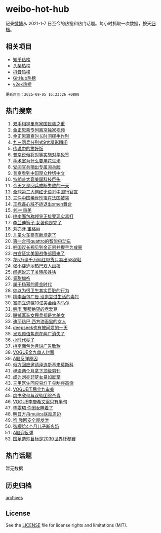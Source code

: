 # weibo-hot-hub

记录[微博](https://www.weibo.com)从 2021-1-7 日至今的热搜和热门话题。每小时抓取一次数据，按天[归档](archives)。

## 相关项目

- [知乎热榜](https://github.com/lonnyzhang423/zhihu-hot-hub)
- [头条热榜](https://github.com/lonnyzhang423/toutiao-hot-hub)
- [抖音热榜](https://github.com/lonnyzhang423/douyin-hot-hub)
- [GitHub热榜](https://github.com/lonnyzhang423/github-hot-hub)
- [v2ex热榜](https://github.com/lonnyzhang423/v2ex-hot-hub)


`更新时间：2025-09-05 16:23:26 +0800`

## 热门搜索

1. [双手相握里有家国民族之重](https://m.weibo.cn/search?containerid=100103type%3D1%26t%3D10%26q%3D%23%E5%8F%8C%E6%89%8B%E7%9B%B8%E6%8F%A1%E9%87%8C%E6%9C%89%E5%AE%B6%E5%9B%BD%E6%B0%91%E6%97%8F%E4%B9%8B%E9%87%8D%23&stream_entry_id=51&isnewpage=1&extparam=seat%3D1%26q%3D%2523%25E5%258F%258C%25E6%2589%258B%25E7%259B%25B8%25E6%258F%25A1%25E9%2587%258C%25E6%259C%2589%25E5%25AE%25B6%25E5%259B%25BD%25E6%25B0%2591%25E6%2597%258F%25E4%25B9%258B%25E9%2587%258D%2523%26dgr%3D0%26pos%3D0%26cate%3D10103%26filter_type%3Drealtimehot%26stream_entry_id%3D51%26c_type%3D51%26display_time%3D1757060605%26pre_seqid%3D17570606054510107973239)
1. [金正恩乘专列离京独家视频](https://m.weibo.cn/search?containerid=100103type%3D1%26t%3D10%26q%3D%23%E9%87%91%E6%AD%A3%E6%81%A9%E4%B9%98%E4%B8%93%E5%88%97%E7%A6%BB%E4%BA%AC%E7%8B%AC%E5%AE%B6%E8%A7%86%E9%A2%91%23&stream_entry_id=31&isnewpage=1&extparam=seat%3D1%26flag%3D0%26lcate%3D5001%26filter_type%3Drealtimehot%26c_type%3D31%26realpos%3D1%26dgr%3D0%26q%3D%2523%25E9%2587%2591%25E6%25AD%25A3%25E6%2581%25A9%25E4%25B9%2598%25E4%25B8%2593%25E5%2588%2597%25E7%25A6%25BB%25E4%25BA%25AC%25E7%258B%25AC%25E5%25AE%25B6%25E8%25A7%2586%25E9%25A2%2591%2523%26stream_entry_id%3D31%26cate%3D5001%26band_rank%3D1%26pos%3D0%26display_time%3D1757060605%26pre_seqid%3D17570606054510107973239)
1. [金正恩离京时长时间挥手作别](https://m.weibo.cn/search?containerid=100103type%3D1%26t%3D10%26q%3D%23%E9%87%91%E6%AD%A3%E6%81%A9%E7%A6%BB%E4%BA%AC%E6%97%B6%E9%95%BF%E6%97%B6%E9%97%B4%E6%8C%A5%E6%89%8B%E4%BD%9C%E5%88%AB%23&stream_entry_id=31&isnewpage=1&extparam=seat%3D1%26flag%3D1%26lcate%3D5001%26filter_type%3Drealtimehot%26c_type%3D31%26realpos%3D2%26dgr%3D0%26q%3D%2523%25E9%2587%2591%25E6%25AD%25A3%25E6%2581%25A9%25E7%25A6%25BB%25E4%25BA%25AC%25E6%2597%25B6%25E9%2595%25BF%25E6%2597%25B6%25E9%2597%25B4%25E6%258C%25A5%25E6%2589%258B%25E4%25BD%259C%25E5%2588%25AB%2523%26stream_entry_id%3D31%26cate%3D5001%26band_rank%3D2%26pos%3D1%26display_time%3D1757060605%26pre_seqid%3D17570606054510107973239)
1. [九三阅兵分列式9大精彩瞬间](https://m.weibo.cn/search?containerid=100103type%3D1%26t%3D10%26q%3D%23%E4%B9%9D%E4%B8%89%E9%98%85%E5%85%B5%E5%88%86%E5%88%97%E5%BC%8F9%E5%A4%A7%E7%B2%BE%E5%BD%A9%E7%9E%AC%E9%97%B4%23&stream_entry_id=31&isnewpage=1&extparam=seat%3D1%26flag%3D0%26lcate%3D5001%26filter_type%3Drealtimehot%26c_type%3D31%26realpos%3D3%26dgr%3D0%26q%3D%2523%25E4%25B9%259D%25E4%25B8%2589%25E9%2598%2585%25E5%2585%25B5%25E5%2588%2586%25E5%2588%2597%25E5%25BC%258F9%25E5%25A4%25A7%25E7%25B2%25BE%25E5%25BD%25A9%25E7%259E%25AC%25E9%2597%25B4%2523%26stream_entry_id%3D31%26cate%3D5001%26band_rank%3D3%26pos%3D2%26display_time%3D1757060605%26pre_seqid%3D17570606054510107973239)
1. [传说中的拼好饭](https://m.weibo.cn/search?containerid=100103type%3D1%26t%3D10%26q%3D%23%E4%BC%A0%E8%AF%B4%E4%B8%AD%E7%9A%84%E6%8B%BC%E5%A5%BD%E9%A5%AD%23&stream_entry_id=31&isnewpage=1&extparam=seat%3D1%26is_ad_pos%3D1%26lcate%3D5001%26filter_type%3Drealtimehot%26c_type%3D31%26topic_ad%3D1%26dgr%3D0%26cate%3D5001%26adid%3D299736%26stream_entry_id%3D31%26q%3D%2523%25E4%25BC%25A0%25E8%25AF%25B4%25E4%25B8%25AD%25E7%259A%2584%25E6%258B%25BC%25E5%25A5%25BD%25E9%25A5%25AD%2523%26band_rank%3D4%26pos%3D3%26display_time%3D1757060605%26pre_seqid%3D17570606054510107973239)
1. [普京说俄将对等实施对华免签](https://m.weibo.cn/search?containerid=100103type%3D1%26t%3D10%26q%3D%23%E6%99%AE%E4%BA%AC%E8%AF%B4%E4%BF%84%E5%B0%86%E5%AF%B9%E7%AD%89%E5%AE%9E%E6%96%BD%E5%AF%B9%E5%8D%8E%E5%85%8D%E7%AD%BE%23&stream_entry_id=31&isnewpage=1&extparam=seat%3D1%26flag%3D0%26lcate%3D5001%26filter_type%3Drealtimehot%26c_type%3D31%26realpos%3D4%26dgr%3D0%26q%3D%2523%25E6%2599%25AE%25E4%25BA%25AC%25E8%25AF%25B4%25E4%25BF%2584%25E5%25B0%2586%25E5%25AF%25B9%25E7%25AD%2589%25E5%25AE%259E%25E6%2596%25BD%25E5%25AF%25B9%25E5%258D%258E%25E5%2585%258D%25E7%25AD%25BE%2523%26stream_entry_id%3D31%26cate%3D5001%26band_rank%3D4%26pos%3D4%26display_time%3D1757060605%26pre_seqid%3D17570606054510107973239)
1. [手术室为什么要用花生米](https://m.weibo.cn/search?containerid=100103type%3D1%26t%3D10%26q%3D%E6%89%8B%E6%9C%AF%E5%AE%A4%E4%B8%BA%E4%BB%80%E4%B9%88%E8%A6%81%E7%94%A8%E8%8A%B1%E7%94%9F%E7%B1%B3&stream_entry_id=31&isnewpage=1&extparam=seat%3D1%26flag%3D0%26lcate%3D5001%26filter_type%3Drealtimehot%26c_type%3D31%26realpos%3D5%26dgr%3D0%26q%3D%25E6%2589%258B%25E6%259C%25AF%25E5%25AE%25A4%25E4%25B8%25BA%25E4%25BB%2580%25E4%25B9%2588%25E8%25A6%2581%25E7%2594%25A8%25E8%258A%25B1%25E7%2594%259F%25E7%25B1%25B3%26stream_entry_id%3D31%26cate%3D5001%26band_rank%3D5%26pos%3D5%26display_time%3D1757060605%26pre_seqid%3D17570606054510107973239)
1. [受阅官兵晒出专属阅兵脸](https://m.weibo.cn/search?containerid=100103type%3D1%26t%3D10%26q%3D%23%E5%8F%97%E9%98%85%E5%AE%98%E5%85%B5%E6%99%92%E5%87%BA%E4%B8%93%E5%B1%9E%E9%98%85%E5%85%B5%E8%84%B8%23&stream_entry_id=31&isnewpage=1&extparam=seat%3D1%26flag%3D1%26lcate%3D5001%26filter_type%3Drealtimehot%26c_type%3D31%26realpos%3D6%26dgr%3D0%26q%3D%2523%25E5%258F%2597%25E9%2598%2585%25E5%25AE%2598%25E5%2585%25B5%25E6%2599%2592%25E5%2587%25BA%25E4%25B8%2593%25E5%25B1%259E%25E9%2598%2585%25E5%2585%25B5%25E8%2584%25B8%2523%26stream_entry_id%3D31%26cate%3D5001%26band_rank%3D6%26pos%3D6%26display_time%3D1757060605%26pre_seqid%3D17570606054510107973239)
1. [普京看到中国观众秒切中文](https://m.weibo.cn/search?containerid=100103type%3D1%26t%3D10%26q%3D%23%E6%99%AE%E4%BA%AC%E7%9C%8B%E5%88%B0%E4%B8%AD%E5%9B%BD%E8%A7%82%E4%BC%97%E7%A7%92%E5%88%87%E4%B8%AD%E6%96%87%23&stream_entry_id=31&isnewpage=1&extparam=seat%3D1%26flag%3D0%26lcate%3D5001%26filter_type%3Drealtimehot%26c_type%3D31%26realpos%3D7%26dgr%3D0%26q%3D%2523%25E6%2599%25AE%25E4%25BA%25AC%25E7%259C%258B%25E5%2588%25B0%25E4%25B8%25AD%25E5%259B%25BD%25E8%25A7%2582%25E4%25BC%2597%25E7%25A7%2592%25E5%2588%2587%25E4%25B8%25AD%25E6%2596%2587%2523%26stream_entry_id%3D31%26cate%3D5001%26band_rank%3D7%26pos%3D7%26display_time%3D1757060605%26pre_seqid%3D17570606054510107973239)
1. [特朗普大宴美国科技巨头](https://m.weibo.cn/search?containerid=100103type%3D1%26t%3D10%26q%3D%23%E7%89%B9%E6%9C%97%E6%99%AE%E5%A4%A7%E5%AE%B4%E7%BE%8E%E5%9B%BD%E7%A7%91%E6%8A%80%E5%B7%A8%E5%A4%B4%23&stream_entry_id=31&isnewpage=1&extparam=seat%3D1%26flag%3D1%26lcate%3D5001%26filter_type%3Drealtimehot%26c_type%3D31%26realpos%3D8%26dgr%3D0%26q%3D%2523%25E7%2589%25B9%25E6%259C%2597%25E6%2599%25AE%25E5%25A4%25A7%25E5%25AE%25B4%25E7%25BE%258E%25E5%259B%25BD%25E7%25A7%2591%25E6%258A%2580%25E5%25B7%25A8%25E5%25A4%25B4%2523%26stream_entry_id%3D31%26cate%3D5001%26band_rank%3D8%26pos%3D8%26display_time%3D1757060605%26pre_seqid%3D17570606054510107973239)
1. [今天又是阅兵戒断失败的一天](https://m.weibo.cn/search?containerid=100103type%3D1%26t%3D10%26q%3D%23%E4%BB%8A%E5%A4%A9%E5%8F%88%E6%98%AF%E9%98%85%E5%85%B5%E6%88%92%E6%96%AD%E5%A4%B1%E8%B4%A5%E7%9A%84%E4%B8%80%E5%A4%A9%23&stream_entry_id=31&isnewpage=1&extparam=seat%3D1%26flag%3D0%26lcate%3D5001%26filter_type%3Drealtimehot%26c_type%3D31%26realpos%3D9%26dgr%3D0%26q%3D%2523%25E4%25BB%258A%25E5%25A4%25A9%25E5%258F%2588%25E6%2598%25AF%25E9%2598%2585%25E5%2585%25B5%25E6%2588%2592%25E6%2596%25AD%25E5%25A4%25B1%25E8%25B4%25A5%25E7%259A%2584%25E4%25B8%2580%25E5%25A4%25A9%2523%26stream_entry_id%3D31%26cate%3D5001%26band_rank%3D9%26pos%3D9%26display_time%3D1757060605%26pre_seqid%3D17570606054510107973239)
1. [全球第二大网红无语哥中国行官宣](https://m.weibo.cn/search?containerid=100103type%3D1%26t%3D10%26q%3D%23%E5%85%A8%E7%90%83%E7%AC%AC%E4%BA%8C%E5%A4%A7%E7%BD%91%E7%BA%A2%E6%97%A0%E8%AF%AD%E5%93%A5%E4%B8%AD%E5%9B%BD%E8%A1%8C%E5%AE%98%E5%AE%A3%23&stream_entry_id=31&isnewpage=1&extparam=seat%3D1%26flag%3D0%26lcate%3D5001%26filter_type%3Drealtimehot%26c_type%3D31%26realpos%3D10%26dgr%3D0%26q%3D%2523%25E5%2585%25A8%25E7%2590%2583%25E7%25AC%25AC%25E4%25BA%258C%25E5%25A4%25A7%25E7%25BD%2591%25E7%25BA%25A2%25E6%2597%25A0%25E8%25AF%25AD%25E5%2593%25A5%25E4%25B8%25AD%25E5%259B%25BD%25E8%25A1%258C%25E5%25AE%2598%25E5%25AE%25A3%2523%26stream_entry_id%3D31%26cate%3D5001%26band_rank%3D10%26pos%3D10%26display_time%3D1757060605%26pre_seqid%3D17570606054510107973239)
1. [三件中国稀世珍宝在法国被盗](https://m.weibo.cn/search?containerid=100103type%3D1%26t%3D10%26q%3D%23%E4%B8%89%E4%BB%B6%E4%B8%AD%E5%9B%BD%E7%A8%80%E4%B8%96%E7%8F%8D%E5%AE%9D%E5%9C%A8%E6%B3%95%E5%9B%BD%E8%A2%AB%E7%9B%97%23&stream_entry_id=31&isnewpage=1&extparam=seat%3D1%26flag%3D1%26lcate%3D5001%26filter_type%3Drealtimehot%26c_type%3D31%26realpos%3D11%26dgr%3D0%26q%3D%2523%25E4%25B8%2589%25E4%25BB%25B6%25E4%25B8%25AD%25E5%259B%25BD%25E7%25A8%2580%25E4%25B8%2596%25E7%258F%258D%25E5%25AE%259D%25E5%259C%25A8%25E6%25B3%2595%25E5%259B%25BD%25E8%25A2%25AB%25E7%259B%2597%2523%26stream_entry_id%3D31%26cate%3D5001%26band_rank%3D11%26pos%3D11%26display_time%3D1757060605%26pre_seqid%3D17570606054510107973239)
1. [王栎鑫心脏不适退出xmen舞台](https://m.weibo.cn/search?containerid=100103type%3D1%26t%3D10%26q%3D%E7%8E%8B%E6%A0%8E%E9%91%AB%E5%BF%83%E8%84%8F%E4%B8%8D%E9%80%82%E9%80%80%E5%87%BAxmen%E8%88%9E%E5%8F%B0&stream_entry_id=31&isnewpage=1&extparam=seat%3D1%26flag%3D1%26lcate%3D5001%26filter_type%3Drealtimehot%26c_type%3D31%26realpos%3D12%26dgr%3D0%26q%3D%25E7%258E%258B%25E6%25A0%258E%25E9%2591%25AB%25E5%25BF%2583%25E8%2584%258F%25E4%25B8%258D%25E9%2580%2582%25E9%2580%2580%25E5%2587%25BAxmen%25E8%2588%259E%25E5%258F%25B0%26stream_entry_id%3D31%26cate%3D5001%26band_rank%3D12%26pos%3D12%26display_time%3D1757060605%26pre_seqid%3D17570606054510107973239)
1. [刘冲 审美](https://m.weibo.cn/search?containerid=100103type%3D1%26t%3D10%26q%3D%E5%88%98%E5%86%B2+%E5%AE%A1%E7%BE%8E&stream_entry_id=31&isnewpage=1&extparam=seat%3D1%26flag%3D2%26lcate%3D5001%26filter_type%3Drealtimehot%26c_type%3D31%26realpos%3D13%26dgr%3D0%26q%3D%25E5%2588%2598%25E5%2586%25B2%2520%25E5%25AE%25A1%25E7%25BE%258E%26stream_entry_id%3D31%26cate%3D5001%26band_rank%3D13%26pos%3D13%26display_time%3D1757060605%26pre_seqid%3D17570606054510107973239)
1. [桃李面包称领导正接受现实毒打](https://m.weibo.cn/search?containerid=100103type%3D1%26t%3D10%26q%3D%23%E6%A1%83%E6%9D%8E%E9%9D%A2%E5%8C%85%E7%A7%B0%E9%A2%86%E5%AF%BC%E6%AD%A3%E6%8E%A5%E5%8F%97%E7%8E%B0%E5%AE%9E%E6%AF%92%E6%89%93%23&stream_entry_id=31&isnewpage=1&extparam=seat%3D1%26flag%3D1%26lcate%3D5001%26filter_type%3Drealtimehot%26c_type%3D31%26realpos%3D14%26dgr%3D0%26q%3D%2523%25E6%25A1%2583%25E6%259D%258E%25E9%259D%25A2%25E5%258C%2585%25E7%25A7%25B0%25E9%25A2%2586%25E5%25AF%25BC%25E6%25AD%25A3%25E6%258E%25A5%25E5%258F%2597%25E7%258E%25B0%25E5%25AE%259E%25E6%25AF%2592%25E6%2589%2593%2523%26stream_entry_id%3D31%26cate%3D5001%26band_rank%3D14%26pos%3D14%26display_time%3D1757060605%26pre_seqid%3D17570606054510107973239)
1. [李兰迪裤子 女装也是完了](https://m.weibo.cn/search?containerid=100103type%3D1%26t%3D10%26q%3D%E6%9D%8E%E5%85%B0%E8%BF%AA%E8%A3%A4%E5%AD%90+%E5%A5%B3%E8%A3%85%E4%B9%9F%E6%98%AF%E5%AE%8C%E4%BA%86&stream_entry_id=31&isnewpage=1&extparam=seat%3D1%26flag%3D2%26lcate%3D5001%26filter_type%3Drealtimehot%26c_type%3D31%26realpos%3D15%26dgr%3D0%26q%3D%25E6%259D%258E%25E5%2585%25B0%25E8%25BF%25AA%25E8%25A3%25A4%25E5%25AD%2590%2520%25E5%25A5%25B3%25E8%25A3%2585%25E4%25B9%259F%25E6%2598%25AF%25E5%25AE%258C%25E4%25BA%2586%26stream_entry_id%3D31%26cate%3D5001%26band_rank%3D15%26pos%3D15%26display_time%3D1757060605%26pre_seqid%3D17570606054510107973239)
1. [刘亦菲 宝格丽](https://m.weibo.cn/search?containerid=100103type%3D1%26t%3D10%26q%3D%E5%88%98%E4%BA%A6%E8%8F%B2+%E5%AE%9D%E6%A0%BC%E4%B8%BD&stream_entry_id=31&isnewpage=1&extparam=seat%3D1%26flag%3D2%26lcate%3D5001%26filter_type%3Drealtimehot%26c_type%3D31%26realpos%3D16%26dgr%3D0%26q%3D%25E5%2588%2598%25E4%25BA%25A6%25E8%258F%25B2%2520%25E5%25AE%259D%25E6%25A0%25BC%25E4%25B8%25BD%26stream_entry_id%3D31%26cate%3D5001%26band_rank%3D16%26pos%3D16%26display_time%3D1757060605%26pre_seqid%3D17570606054510107973239)
1. [儿童火车票有新规定了](https://m.weibo.cn/search?containerid=100103type%3D1%26t%3D10%26q%3D%23%E5%84%BF%E7%AB%A5%E7%81%AB%E8%BD%A6%E7%A5%A8%E6%9C%89%E6%96%B0%E8%A7%84%E5%AE%9A%E4%BA%86%23&stream_entry_id=31&isnewpage=1&extparam=seat%3D1%26flag%3D0%26lcate%3D5001%26filter_type%3Drealtimehot%26c_type%3D31%26realpos%3D17%26dgr%3D0%26q%3D%2523%25E5%2584%25BF%25E7%25AB%25A5%25E7%2581%25AB%25E8%25BD%25A6%25E7%25A5%25A8%25E6%259C%2589%25E6%2596%25B0%25E8%25A7%2584%25E5%25AE%259A%25E4%25BA%2586%2523%26stream_entry_id%3D31%26cate%3D5001%26band_rank%3D17%26pos%3D17%26display_time%3D1757060605%26pre_seqid%3D17570606054510107973239)
1. [第一台带quattro的智能电动车](https://m.weibo.cn/search?containerid=100103type%3D1%26t%3D10%26q%3D%23%E7%AC%AC%E4%B8%80%E5%8F%B0%E5%B8%A6quattro%E7%9A%84%E6%99%BA%E8%83%BD%E7%94%B5%E5%8A%A8%E8%BD%A6%23&stream_entry_id=31&isnewpage=1&extparam=seat%3D1%26flag%3D1%26lcate%3D5001%26filter_type%3Drealtimehot%26c_type%3D31%26realpos%3D18%26dgr%3D0%26q%3D%2523%25E7%25AC%25AC%25E4%25B8%2580%25E5%258F%25B0%25E5%25B8%25A6quattro%25E7%259A%2584%25E6%2599%25BA%25E8%2583%25BD%25E7%2594%25B5%25E5%258A%25A8%25E8%25BD%25A6%2523%26stream_entry_id%3D31%26cate%3D5001%26band_rank%3D18%26pos%3D18%26display_time%3D1757060605%26pre_seqid%3D17570606054510107973239)
1. [韩国议长视见到金正恩并握手为成果](https://m.weibo.cn/search?containerid=100103type%3D1%26t%3D10%26q%3D%23%E9%9F%A9%E5%9B%BD%E8%AE%AE%E9%95%BF%E8%A7%86%E8%A7%81%E5%88%B0%E9%87%91%E6%AD%A3%E6%81%A9%E5%B9%B6%E6%8F%A1%E6%89%8B%E4%B8%BA%E6%88%90%E6%9E%9C%23&stream_entry_id=31&isnewpage=1&extparam=seat%3D1%26flag%3D1%26lcate%3D5001%26filter_type%3Drealtimehot%26c_type%3D31%26realpos%3D19%26dgr%3D0%26q%3D%2523%25E9%259F%25A9%25E5%259B%25BD%25E8%25AE%25AE%25E9%2595%25BF%25E8%25A7%2586%25E8%25A7%2581%25E5%2588%25B0%25E9%2587%2591%25E6%25AD%25A3%25E6%2581%25A9%25E5%25B9%25B6%25E6%258F%25A1%25E6%2589%258B%25E4%25B8%25BA%25E6%2588%2590%25E6%259E%259C%2523%26stream_entry_id%3D31%26cate%3D5001%26band_rank%3D19%26pos%3D19%26display_time%3D1757060605%26pre_seqid%3D17570606054510107973239)
1. [白宫证实美国战争部回来了](https://m.weibo.cn/search?containerid=100103type%3D1%26t%3D10%26q%3D%23%E7%99%BD%E5%AE%AB%E8%AF%81%E5%AE%9E%E7%BE%8E%E5%9B%BD%E6%88%98%E4%BA%89%E9%83%A8%E5%9B%9E%E6%9D%A5%E4%BA%86%23&stream_entry_id=31&isnewpage=1&extparam=seat%3D1%26flag%3D1%26lcate%3D5001%26filter_type%3Drealtimehot%26c_type%3D31%26realpos%3D20%26dgr%3D0%26q%3D%2523%25E7%2599%25BD%25E5%25AE%25AB%25E8%25AF%2581%25E5%25AE%259E%25E7%25BE%258E%25E5%259B%25BD%25E6%2588%2598%25E4%25BA%2589%25E9%2583%25A8%25E5%259B%259E%25E6%259D%25A5%25E4%25BA%2586%2523%26stream_entry_id%3D31%26cate%3D5001%26band_rank%3D20%26pos%3D20%26display_time%3D1757060605%26pre_seqid%3D17570606054510107973239)
1. [花5万请千万网红带货只卖出58双鞋](https://m.weibo.cn/search?containerid=100103type%3D1%26t%3D10%26q%3D%23%E8%8A%B15%E4%B8%87%E8%AF%B7%E5%8D%83%E4%B8%87%E7%BD%91%E7%BA%A2%E5%B8%A6%E8%B4%A7%E5%8F%AA%E5%8D%96%E5%87%BA58%E5%8F%8C%E9%9E%8B%23&stream_entry_id=31&isnewpage=1&extparam=seat%3D1%26flag%3D2%26lcate%3D5001%26filter_type%3Drealtimehot%26c_type%3D31%26realpos%3D21%26dgr%3D0%26q%3D%2523%25E8%258A%25B15%25E4%25B8%2587%25E8%25AF%25B7%25E5%258D%2583%25E4%25B8%2587%25E7%25BD%2591%25E7%25BA%25A2%25E5%25B8%25A6%25E8%25B4%25A7%25E5%258F%25AA%25E5%258D%2596%25E5%2587%25BA58%25E5%258F%258C%25E9%259E%258B%2523%26stream_entry_id%3D31%26cate%3D5001%26band_rank%3D21%26pos%3D21%26display_time%3D1757060605%26pre_seqid%3D17570606054510107973239)
1. [张小斐迪丽热巴双人画报](https://m.weibo.cn/search?containerid=100103type%3D1%26t%3D10%26q%3D%23%E5%BC%A0%E5%B0%8F%E6%96%90%E8%BF%AA%E4%B8%BD%E7%83%AD%E5%B7%B4%E5%8F%8C%E4%BA%BA%E7%94%BB%E6%8A%A5%23&stream_entry_id=31&isnewpage=1&extparam=seat%3D1%26flag%3D0%26lcate%3D5001%26filter_type%3Drealtimehot%26c_type%3D31%26realpos%3D22%26dgr%3D0%26q%3D%2523%25E5%25BC%25A0%25E5%25B0%258F%25E6%2596%2590%25E8%25BF%25AA%25E4%25B8%25BD%25E7%2583%25AD%25E5%25B7%25B4%25E5%258F%258C%25E4%25BA%25BA%25E7%2594%25BB%25E6%258A%25A5%2523%26stream_entry_id%3D31%26cate%3D5001%26band_rank%3D22%26pos%3D22%26display_time%3D1757060605%26pre_seqid%3D17570606054510107973239)
1. [闫妮说忘了关晓彤姓啥](https://m.weibo.cn/search?containerid=100103type%3D1%26t%3D10%26q%3D%E9%97%AB%E5%A6%AE%E8%AF%B4%E5%BF%98%E4%BA%86%E5%85%B3%E6%99%93%E5%BD%A4%E5%A7%93%E5%95%A5&stream_entry_id=31&isnewpage=1&extparam=seat%3D1%26flag%3D2%26lcate%3D5001%26filter_type%3Drealtimehot%26c_type%3D31%26realpos%3D23%26dgr%3D0%26q%3D%25E9%2597%25AB%25E5%25A6%25AE%25E8%25AF%25B4%25E5%25BF%2598%25E4%25BA%2586%25E5%2585%25B3%25E6%2599%2593%25E5%25BD%25A4%25E5%25A7%2593%25E5%2595%25A5%26stream_entry_id%3D31%26cate%3D5001%26band_rank%3D23%26pos%3D23%26display_time%3D1757060605%26pre_seqid%3D17570606054510107973239)
1. [景甜旗袍](https://m.weibo.cn/search?containerid=100103type%3D1%26t%3D10%26q%3D%E6%99%AF%E7%94%9C%E6%97%97%E8%A2%8D&stream_entry_id=31&isnewpage=1&extparam=seat%3D1%26flag%3D1%26lcate%3D5001%26filter_type%3Drealtimehot%26c_type%3D31%26realpos%3D24%26dgr%3D0%26q%3D%25E6%2599%25AF%25E7%2594%259C%25E6%2597%2597%25E8%25A2%258D%26stream_entry_id%3D31%26cate%3D5001%26band_rank%3D24%26pos%3D24%26display_time%3D1757060605%26pre_seqid%3D17570606054510107973239)
1. [属于杨幂的黄金时代](https://m.weibo.cn/search?containerid=100103type%3D1%26t%3D10%26q%3D%23%E5%B1%9E%E4%BA%8E%E6%9D%A8%E5%B9%82%E7%9A%84%E9%BB%84%E9%87%91%E6%97%B6%E4%BB%A3%23&stream_entry_id=31&isnewpage=1&extparam=seat%3D1%26flag%3D1%26lcate%3D5001%26filter_type%3Drealtimehot%26c_type%3D31%26realpos%3D25%26dgr%3D0%26q%3D%2523%25E5%25B1%259E%25E4%25BA%258E%25E6%259D%25A8%25E5%25B9%2582%25E7%259A%2584%25E9%25BB%2584%25E9%2587%2591%25E6%2597%25B6%25E4%25BB%25A3%2523%26stream_entry_id%3D31%26cate%3D5001%26band_rank%3D25%26pos%3D25%26display_time%3D1757060605%26pre_seqid%3D17570606054510107973239)
1. [你以为很卫生其实巨脏的行为](https://m.weibo.cn/search?containerid=100103type%3D1%26t%3D10%26q%3D%E4%BD%A0%E4%BB%A5%E4%B8%BA%E5%BE%88%E5%8D%AB%E7%94%9F%E5%85%B6%E5%AE%9E%E5%B7%A8%E8%84%8F%E7%9A%84%E8%A1%8C%E4%B8%BA&stream_entry_id=31&isnewpage=1&extparam=seat%3D1%26flag%3D0%26lcate%3D5001%26filter_type%3Drealtimehot%26c_type%3D31%26realpos%3D26%26dgr%3D0%26q%3D%25E4%25BD%25A0%25E4%25BB%25A5%25E4%25B8%25BA%25E5%25BE%2588%25E5%258D%25AB%25E7%2594%259F%25E5%2585%25B6%25E5%25AE%259E%25E5%25B7%25A8%25E8%2584%258F%25E7%259A%2584%25E8%25A1%258C%25E4%25B8%25BA%26stream_entry_id%3D31%26cate%3D5001%26band_rank%3D26%26pos%3D26%26display_time%3D1757060605%26pre_seqid%3D17570606054510107973239)
1. [桃李面包广告 没饱尝过生活的毒打](https://m.weibo.cn/search?containerid=100103type%3D1%26t%3D10%26q%3D%E6%A1%83%E6%9D%8E%E9%9D%A2%E5%8C%85%E5%B9%BF%E5%91%8A+%E6%B2%A1%E9%A5%B1%E5%B0%9D%E8%BF%87%E7%94%9F%E6%B4%BB%E7%9A%84%E6%AF%92%E6%89%93&stream_entry_id=31&isnewpage=1&extparam=seat%3D1%26flag%3D0%26lcate%3D5001%26filter_type%3Drealtimehot%26c_type%3D31%26realpos%3D27%26dgr%3D0%26q%3D%25E6%25A1%2583%25E6%259D%258E%25E9%259D%25A2%25E5%258C%2585%25E5%25B9%25BF%25E5%2591%258A%2520%25E6%25B2%25A1%25E9%25A5%25B1%25E5%25B0%259D%25E8%25BF%2587%25E7%2594%259F%25E6%25B4%25BB%25E7%259A%2584%25E6%25AF%2592%25E6%2589%2593%26stream_entry_id%3D31%26cate%3D5001%26band_rank%3D27%26pos%3D27%26display_time%3D1757060605%26pre_seqid%3D17570606054510107973239)
1. [富商立遗嘱10亿美金给内马尔](https://m.weibo.cn/search?containerid=100103type%3D1%26t%3D10%26q%3D%23%E5%AF%8C%E5%95%86%E7%AB%8B%E9%81%97%E5%98%B110%E4%BA%BF%E7%BE%8E%E9%87%91%E7%BB%99%E5%86%85%E9%A9%AC%E5%B0%94%23&stream_entry_id=31&isnewpage=1&extparam=seat%3D1%26flag%3D1%26lcate%3D5001%26filter_type%3Drealtimehot%26c_type%3D31%26realpos%3D28%26dgr%3D0%26q%3D%2523%25E5%25AF%258C%25E5%2595%2586%25E7%25AB%258B%25E9%2581%2597%25E5%2598%25B110%25E4%25BA%25BF%25E7%25BE%258E%25E9%2587%2591%25E7%25BB%2599%25E5%2586%2585%25E9%25A9%25AC%25E5%25B0%2594%2523%26stream_entry_id%3D31%26cate%3D5001%26band_rank%3D28%26pos%3D28%26display_time%3D1757060605%26pre_seqid%3D17570606054510107973239)
1. [韩庚 我那绝望的老爱豆](https://m.weibo.cn/search?containerid=100103type%3D1%26t%3D10%26q%3D%E9%9F%A9%E5%BA%9A+%E6%88%91%E9%82%A3%E7%BB%9D%E6%9C%9B%E7%9A%84%E8%80%81%E7%88%B1%E8%B1%86&stream_entry_id=31&isnewpage=1&extparam=seat%3D1%26flag%3D1%26lcate%3D5001%26filter_type%3Drealtimehot%26c_type%3D31%26realpos%3D29%26dgr%3D0%26q%3D%25E9%259F%25A9%25E5%25BA%259A%2520%25E6%2588%2591%25E9%2582%25A3%25E7%25BB%259D%25E6%259C%259B%25E7%259A%2584%25E8%2580%2581%25E7%2588%25B1%25E8%25B1%2586%26stream_entry_id%3D31%26cate%3D5001%26band_rank%3D29%26pos%3D29%26display_time%3D1757060605%26pre_seqid%3D17570606054510107973239)
1. [脱掉军装女民兵都是大美女](https://m.weibo.cn/search?containerid=100103type%3D1%26t%3D10%26q%3D%E8%84%B1%E6%8E%89%E5%86%9B%E8%A3%85%E5%A5%B3%E6%B0%91%E5%85%B5%E9%83%BD%E6%98%AF%E5%A4%A7%E7%BE%8E%E5%A5%B3&stream_entry_id=31&isnewpage=1&extparam=seat%3D1%26flag%3D1%26lcate%3D5001%26filter_type%3Drealtimehot%26c_type%3D31%26realpos%3D30%26dgr%3D0%26q%3D%25E8%2584%25B1%25E6%258E%2589%25E5%2586%259B%25E8%25A3%2585%25E5%25A5%25B3%25E6%25B0%2591%25E5%2585%25B5%25E9%2583%25BD%25E6%2598%25AF%25E5%25A4%25A7%25E7%25BE%258E%25E5%25A5%25B3%26stream_entry_id%3D31%26cate%3D5001%26band_rank%3D30%26pos%3D30%26display_time%3D1757060605%26pre_seqid%3D17570606054510107973239)
1. [迪丽热巴 西方油画里的女人](https://m.weibo.cn/search?containerid=100103type%3D1%26t%3D10%26q%3D%E8%BF%AA%E4%B8%BD%E7%83%AD%E5%B7%B4+%E8%A5%BF%E6%96%B9%E6%B2%B9%E7%94%BB%E9%87%8C%E7%9A%84%E5%A5%B3%E4%BA%BA&stream_entry_id=31&isnewpage=1&extparam=seat%3D1%26flag%3D1%26lcate%3D5001%26filter_type%3Drealtimehot%26c_type%3D31%26realpos%3D31%26dgr%3D0%26q%3D%25E8%25BF%25AA%25E4%25B8%25BD%25E7%2583%25AD%25E5%25B7%25B4%2520%25E8%25A5%25BF%25E6%2596%25B9%25E6%25B2%25B9%25E7%2594%25BB%25E9%2587%258C%25E7%259A%2584%25E5%25A5%25B3%25E4%25BA%25BA%26stream_entry_id%3D31%26cate%3D5001%26band_rank%3D31%26pos%3D31%26display_time%3D1757060605%26pre_seqid%3D17570606054510107973239)
1. [deepseek也有被问烦的一天](https://m.weibo.cn/search?containerid=100103type%3D1%26t%3D10%26q%3Ddeepseek%E4%B9%9F%E6%9C%89%E8%A2%AB%E9%97%AE%E7%83%A6%E7%9A%84%E4%B8%80%E5%A4%A9&stream_entry_id=31&isnewpage=1&extparam=seat%3D1%26flag%3D0%26lcate%3D5001%26filter_type%3Drealtimehot%26c_type%3D31%26realpos%3D32%26dgr%3D0%26q%3Ddeepseek%25E4%25B9%259F%25E6%259C%2589%25E8%25A2%25AB%25E9%2597%25AE%25E7%2583%25A6%25E7%259A%2584%25E4%25B8%2580%25E5%25A4%25A9%26stream_entry_id%3D31%26cate%3D5001%26band_rank%3D32%26pos%3D32%26display_time%3D1757060605%26pre_seqid%3D17570606054510107973239)
1. [发现颜值焦虑在两广消失了](https://m.weibo.cn/search?containerid=100103type%3D1%26t%3D10%26q%3D%E5%8F%91%E7%8E%B0%E9%A2%9C%E5%80%BC%E7%84%A6%E8%99%91%E5%9C%A8%E4%B8%A4%E5%B9%BF%E6%B6%88%E5%A4%B1%E4%BA%86&stream_entry_id=31&isnewpage=1&extparam=seat%3D1%26flag%3D1%26lcate%3D5001%26filter_type%3Drealtimehot%26c_type%3D31%26realpos%3D33%26dgr%3D0%26q%3D%25E5%258F%2591%25E7%258E%25B0%25E9%25A2%259C%25E5%2580%25BC%25E7%2584%25A6%25E8%2599%2591%25E5%259C%25A8%25E4%25B8%25A4%25E5%25B9%25BF%25E6%25B6%2588%25E5%25A4%25B1%25E4%25BA%2586%26stream_entry_id%3D31%26cate%3D5001%26band_rank%3D33%26pos%3D33%26display_time%3D1757060605%26pre_seqid%3D17570606054510107973239)
1. [小时代秒了](https://m.weibo.cn/search?containerid=100103type%3D1%26t%3D10%26q%3D%E5%B0%8F%E6%97%B6%E4%BB%A3%E7%A7%92%E4%BA%86&stream_entry_id=31&isnewpage=1&extparam=seat%3D1%26flag%3D0%26lcate%3D5001%26filter_type%3Drealtimehot%26c_type%3D31%26realpos%3D34%26dgr%3D0%26q%3D%25E5%25B0%258F%25E6%2597%25B6%25E4%25BB%25A3%25E7%25A7%2592%25E4%25BA%2586%26stream_entry_id%3D31%26cate%3D5001%26band_rank%3D34%26pos%3D34%26display_time%3D1757060605%26pre_seqid%3D17570606054510107973239)
1. [桃李面包为月饼广告致歉](https://m.weibo.cn/search?containerid=100103type%3D1%26t%3D10%26q%3D%23%E6%A1%83%E6%9D%8E%E9%9D%A2%E5%8C%85%E4%B8%BA%E6%9C%88%E9%A5%BC%E5%B9%BF%E5%91%8A%E8%87%B4%E6%AD%89%23&stream_entry_id=31&isnewpage=1&extparam=seat%3D1%26flag%3D1%26lcate%3D5001%26filter_type%3Drealtimehot%26c_type%3D31%26realpos%3D35%26dgr%3D0%26q%3D%2523%25E6%25A1%2583%25E6%259D%258E%25E9%259D%25A2%25E5%258C%2585%25E4%25B8%25BA%25E6%259C%2588%25E9%25A5%25BC%25E5%25B9%25BF%25E5%2591%258A%25E8%2587%25B4%25E6%25AD%2589%2523%26stream_entry_id%3D31%26cate%3D5001%26band_rank%3D35%26pos%3D35%26display_time%3D1757060605%26pre_seqid%3D17570606054510107973239)
1. [VOGUE金九单人封面](https://m.weibo.cn/search?containerid=100103type%3D1%26t%3D10%26q%3D%23VOGUE%E9%87%91%E4%B9%9D%E5%8D%95%E4%BA%BA%E5%B0%81%E9%9D%A2%23&stream_entry_id=31&isnewpage=1&extparam=seat%3D1%26flag%3D0%26lcate%3D5001%26filter_type%3Drealtimehot%26c_type%3D31%26realpos%3D36%26dgr%3D0%26q%3D%2523VOGUE%25E9%2587%2591%25E4%25B9%259D%25E5%258D%2595%25E4%25BA%25BA%25E5%25B0%2581%25E9%259D%25A2%2523%26stream_entry_id%3D31%26cate%3D5001%26band_rank%3D36%26pos%3D36%26display_time%3D1757060605%26pre_seqid%3D17570606054510107973239)
1. [A股反弹原因](https://m.weibo.cn/search?containerid=100103type%3D1%26t%3D10%26q%3D%23A%E8%82%A1%E5%8F%8D%E5%BC%B9%E5%8E%9F%E5%9B%A0%23&stream_entry_id=31&isnewpage=1&extparam=seat%3D1%26flag%3D1%26lcate%3D5001%26filter_type%3Drealtimehot%26c_type%3D31%26realpos%3D37%26dgr%3D0%26q%3D%2523A%25E8%2582%25A1%25E5%258F%258D%25E5%25BC%25B9%25E5%258E%259F%25E5%259B%25A0%2523%26stream_entry_id%3D31%26cate%3D5001%26band_rank%3D37%26pos%3D37%26display_time%3D1757060605%26pre_seqid%3D17570606054510107973239)
1. [俄方回应邀请泽连斯基来莫斯科](https://m.weibo.cn/search?containerid=100103type%3D1%26t%3D10%26q%3D%23%E4%BF%84%E6%96%B9%E5%9B%9E%E5%BA%94%E9%82%80%E8%AF%B7%E6%B3%BD%E8%BF%9E%E6%96%AF%E5%9F%BA%E6%9D%A5%E8%8E%AB%E6%96%AF%E7%A7%91%23&stream_entry_id=31&isnewpage=1&extparam=seat%3D1%26flag%3D0%26lcate%3D5001%26filter_type%3Drealtimehot%26c_type%3D31%26realpos%3D38%26dgr%3D0%26q%3D%2523%25E4%25BF%2584%25E6%2596%25B9%25E5%259B%259E%25E5%25BA%2594%25E9%2582%2580%25E8%25AF%25B7%25E6%25B3%25BD%25E8%25BF%259E%25E6%2596%25AF%25E5%259F%25BA%25E6%259D%25A5%25E8%258E%25AB%25E6%2596%25AF%25E7%25A7%2591%2523%26stream_entry_id%3D31%26cate%3D5001%26band_rank%3D38%26pos%3D38%26display_time%3D1757060605%26pre_seqid%3D17570606054510107973239)
1. [梓渝两个月拿下顶级男刊](https://m.weibo.cn/search?containerid=100103type%3D1%26t%3D10%26q%3D%23%E6%A2%93%E6%B8%9D%E4%B8%A4%E4%B8%AA%E6%9C%88%E6%8B%BF%E4%B8%8B%E9%A1%B6%E7%BA%A7%E7%94%B7%E5%88%8A%23&stream_entry_id=31&isnewpage=1&extparam=seat%3D1%26flag%3D1%26lcate%3D5001%26filter_type%3Drealtimehot%26c_type%3D31%26realpos%3D39%26dgr%3D0%26q%3D%2523%25E6%25A2%2593%25E6%25B8%259D%25E4%25B8%25A4%25E4%25B8%25AA%25E6%259C%2588%25E6%258B%25BF%25E4%25B8%258B%25E9%25A1%25B6%25E7%25BA%25A7%25E7%2594%25B7%25E5%2588%258A%2523%26stream_entry_id%3D31%26cate%3D5001%26band_rank%3D39%26pos%3D39%26display_time%3D1757060605%26pre_seqid%3D17570606054510107973239)
1. [成为刘亦菲梦女易如反掌](https://m.weibo.cn/search?containerid=100103type%3D1%26t%3D10%26q%3D%23%E6%88%90%E4%B8%BA%E5%88%98%E4%BA%A6%E8%8F%B2%E6%A2%A6%E5%A5%B3%E6%98%93%E5%A6%82%E5%8F%8D%E6%8E%8C%23&stream_entry_id=31&isnewpage=1&extparam=seat%3D1%26flag%3D1%26lcate%3D5001%26filter_type%3Drealtimehot%26c_type%3D31%26realpos%3D40%26dgr%3D0%26q%3D%2523%25E6%2588%2590%25E4%25B8%25BA%25E5%2588%2598%25E4%25BA%25A6%25E8%258F%25B2%25E6%25A2%25A6%25E5%25A5%25B3%25E6%2598%2593%25E5%25A6%2582%25E5%258F%258D%25E6%258E%258C%2523%26stream_entry_id%3D31%26cate%3D5001%26band_rank%3D40%26pos%3D40%26display_time%3D1757060605%26pre_seqid%3D17570606054510107973239)
1. [三甲医生回应易烊千玺刮痧高烧](https://m.weibo.cn/search?containerid=100103type%3D1%26t%3D10%26q%3D%23%E4%B8%89%E7%94%B2%E5%8C%BB%E7%94%9F%E5%9B%9E%E5%BA%94%E6%98%93%E7%83%8A%E5%8D%83%E7%8E%BA%E5%88%AE%E7%97%A7%E9%AB%98%E7%83%A7%23&stream_entry_id=31&isnewpage=1&extparam=seat%3D1%26flag%3D1%26lcate%3D5001%26filter_type%3Drealtimehot%26c_type%3D31%26realpos%3D41%26dgr%3D0%26q%3D%2523%25E4%25B8%2589%25E7%2594%25B2%25E5%258C%25BB%25E7%2594%259F%25E5%259B%259E%25E5%25BA%2594%25E6%2598%2593%25E7%2583%258A%25E5%258D%2583%25E7%258E%25BA%25E5%2588%25AE%25E7%2597%25A7%25E9%25AB%2598%25E7%2583%25A7%2523%26stream_entry_id%3D31%26cate%3D5001%26band_rank%3D41%26pos%3D41%26display_time%3D1757060605%26pre_seqid%3D17570606054510107973239)
1. [VOGUE历届金九审美](https://m.weibo.cn/search?containerid=100103type%3D1%26t%3D10%26q%3DVOGUE%E5%8E%86%E5%B1%8A%E9%87%91%E4%B9%9D%E5%AE%A1%E7%BE%8E&stream_entry_id=31&isnewpage=1&extparam=seat%3D1%26flag%3D1%26lcate%3D5001%26filter_type%3Drealtimehot%26c_type%3D31%26realpos%3D42%26dgr%3D0%26q%3DVOGUE%25E5%258E%2586%25E5%25B1%258A%25E9%2587%2591%25E4%25B9%259D%25E5%25AE%25A1%25E7%25BE%258E%26stream_entry_id%3D31%26cate%3D5001%26band_rank%3D42%26pos%3D42%26display_time%3D1757060605%26pre_seqid%3D17570606054510107973239)
1. [虞书欣何与双轨团综杀青](https://m.weibo.cn/search?containerid=100103type%3D1%26t%3D10%26q%3D%23%E8%99%9E%E4%B9%A6%E6%AC%A3%E4%BD%95%E4%B8%8E%E5%8F%8C%E8%BD%A8%E5%9B%A2%E7%BB%BC%E6%9D%80%E9%9D%92%23&stream_entry_id=31&isnewpage=1&extparam=seat%3D1%26flag%3D0%26lcate%3D5001%26filter_type%3Drealtimehot%26c_type%3D31%26realpos%3D43%26dgr%3D0%26q%3D%2523%25E8%2599%259E%25E4%25B9%25A6%25E6%25AC%25A3%25E4%25BD%2595%25E4%25B8%258E%25E5%258F%258C%25E8%25BD%25A8%25E5%259B%25A2%25E7%25BB%25BC%25E6%259D%2580%25E9%259D%2592%2523%26stream_entry_id%3D31%26cate%3D5001%26band_rank%3D43%26pos%3D43%26display_time%3D1757060605%26pre_seqid%3D17570606054510107973239)
1. [VOGUE李庚希文案只有半句](https://m.weibo.cn/search?containerid=100103type%3D1%26t%3D10%26q%3DVOGUE%E6%9D%8E%E5%BA%9A%E5%B8%8C%E6%96%87%E6%A1%88%E5%8F%AA%E6%9C%89%E5%8D%8A%E5%8F%A5&stream_entry_id=31&isnewpage=1&extparam=seat%3D1%26flag%3D1%26lcate%3D5001%26filter_type%3Drealtimehot%26c_type%3D31%26realpos%3D44%26dgr%3D0%26q%3DVOGUE%25E6%259D%258E%25E5%25BA%259A%25E5%25B8%258C%25E6%2596%2587%25E6%25A1%2588%25E5%258F%25AA%25E6%259C%2589%25E5%258D%258A%25E5%258F%25A5%26stream_entry_id%3D31%26cate%3D5001%26band_rank%3D44%26pos%3D44%26display_time%3D1757060605%26pre_seqid%3D17570606054510107973239)
1. [毕雯珺 你闺女睡着了](https://m.weibo.cn/search?containerid=100103type%3D1%26t%3D10%26q%3D%E6%AF%95%E9%9B%AF%E7%8F%BA+%E4%BD%A0%E9%97%BA%E5%A5%B3%E7%9D%A1%E7%9D%80%E4%BA%86&stream_entry_id=31&isnewpage=1&extparam=seat%3D1%26flag%3D0%26lcate%3D5001%26filter_type%3Drealtimehot%26c_type%3D31%26realpos%3D45%26dgr%3D0%26q%3D%25E6%25AF%2595%25E9%259B%25AF%25E7%258F%25BA%2520%25E4%25BD%25A0%25E9%2597%25BA%25E5%25A5%25B3%25E7%259D%25A1%25E7%259D%2580%25E4%25BA%2586%26stream_entry_id%3D31%26cate%3D5001%26band_rank%3D45%26pos%3D45%26display_time%3D1757060605%26pre_seqid%3D17570606054510107973239)
1. [明日方舟mujica联动周边](https://m.weibo.cn/search?containerid=100103type%3D1%26t%3D10%26q%3D%E6%98%8E%E6%97%A5%E6%96%B9%E8%88%9Fmujica%E8%81%94%E5%8A%A8%E5%91%A8%E8%BE%B9&stream_entry_id=31&isnewpage=1&extparam=seat%3D1%26flag%3D1%26lcate%3D5001%26filter_type%3Drealtimehot%26c_type%3D31%26realpos%3D46%26dgr%3D0%26q%3D%25E6%2598%258E%25E6%2597%25A5%25E6%2596%25B9%25E8%2588%259Fmujica%25E8%2581%2594%25E5%258A%25A8%25E5%2591%25A8%25E8%25BE%25B9%26stream_entry_id%3D31%26cate%3D5001%26band_rank%3D46%26pos%3D46%26display_time%3D1757060605%26pre_seqid%3D17570606054510107973239)
1. [狗 我回安全屋发泄](https://m.weibo.cn/search?containerid=100103type%3D1%26t%3D10%26q%3D%E7%8B%97+%E6%88%91%E5%9B%9E%E5%AE%89%E5%85%A8%E5%B1%8B%E5%8F%91%E6%B3%84&stream_entry_id=31&isnewpage=1&extparam=seat%3D1%26flag%3D0%26lcate%3D5001%26filter_type%3Drealtimehot%26c_type%3D31%26realpos%3D47%26dgr%3D0%26q%3D%25E7%258B%2597%2520%25E6%2588%2591%25E5%259B%259E%25E5%25AE%2589%25E5%2585%25A8%25E5%25B1%258B%25E5%258F%2591%25E6%25B3%2584%26stream_entry_id%3D31%26cate%3D5001%26band_rank%3D47%26pos%3D47%26display_time%3D1757060605%26pre_seqid%3D17570606054510107973239)
1. [张檬给4个月儿子断夜奶](https://m.weibo.cn/search?containerid=100103type%3D1%26t%3D10%26q%3D%23%E5%BC%A0%E6%AA%AC%E7%BB%994%E4%B8%AA%E6%9C%88%E5%84%BF%E5%AD%90%E6%96%AD%E5%A4%9C%E5%A5%B6%23&stream_entry_id=31&isnewpage=1&extparam=seat%3D1%26flag%3D1%26lcate%3D5001%26filter_type%3Drealtimehot%26c_type%3D31%26realpos%3D48%26dgr%3D0%26q%3D%2523%25E5%25BC%25A0%25E6%25AA%25AC%25E7%25BB%25994%25E4%25B8%25AA%25E6%259C%2588%25E5%2584%25BF%25E5%25AD%2590%25E6%2596%25AD%25E5%25A4%259C%25E5%25A5%25B6%2523%26stream_entry_id%3D31%26cate%3D5001%26band_rank%3D48%26pos%3D48%26display_time%3D1757060605%26pre_seqid%3D17570606054510107973239)
1. [A股迎反弹](https://m.weibo.cn/search?containerid=100103type%3D1%26t%3D10%26q%3D%23A%E8%82%A1%E8%BF%8E%E5%8F%8D%E5%BC%B9%23&stream_entry_id=31&isnewpage=1&extparam=seat%3D1%26flag%3D1%26lcate%3D5001%26filter_type%3Drealtimehot%26c_type%3D31%26realpos%3D49%26dgr%3D0%26q%3D%2523A%25E8%2582%25A1%25E8%25BF%258E%25E5%258F%258D%25E5%25BC%25B9%2523%26stream_entry_id%3D31%26cate%3D5001%26band_rank%3D49%26pos%3D49%26display_time%3D1757060605%26pre_seqid%3D17570606054510107973239)
1. [国足选帅目标是2030世界杯参赛](https://m.weibo.cn/search?containerid=100103type%3D1%26t%3D10%26q%3D%23%E5%9B%BD%E8%B6%B3%E9%80%89%E5%B8%85%E7%9B%AE%E6%A0%87%E6%98%AF2030%E4%B8%96%E7%95%8C%E6%9D%AF%E5%8F%82%E8%B5%9B%23&stream_entry_id=31&isnewpage=1&extparam=seat%3D1%26flag%3D1%26lcate%3D5001%26filter_type%3Drealtimehot%26c_type%3D31%26realpos%3D50%26dgr%3D0%26q%3D%2523%25E5%259B%25BD%25E8%25B6%25B3%25E9%2580%2589%25E5%25B8%2585%25E7%259B%25AE%25E6%25A0%2587%25E6%2598%25AF2030%25E4%25B8%2596%25E7%2595%258C%25E6%259D%25AF%25E5%258F%2582%25E8%25B5%259B%2523%26stream_entry_id%3D31%26cate%3D5001%26band_rank%3D50%26pos%3D50%26display_time%3D1757060605%26pre_seqid%3D17570606054510107973239)

## 热门话题

暂无数据

## 历史归档

[archives](archives)

## License

See the [LICENSE](LICENSE) file for license rights and limitations (MIT).
